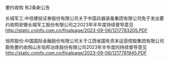 要约收购 有2条新公告 

长城军工:中信建投证券股份有限公司关于中国兵器装备集团有限公司免于发出要约收购安徽长城军工股份有限公司之2023年半年度持续督导意见 http://static.cninfo.com.cn/finalpage/2023-09-06/1217783205.PDF 

恒邦股份:中国国际金融股份有限公司关于江西省国有资本运营控股集团有限公司豁免要约收购山东恒邦冶炼股份有限公司2023年半年度的持续督导意见 http://static.cninfo.com.cn/finalpage/2023-09-06/1217781945.PDF 

